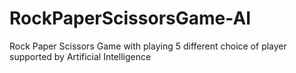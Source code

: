 # RockPaperScissorsGame-AI
Rock Paper Scissors Game with playing 5 different choice of player supported by Artificial Intelligence
